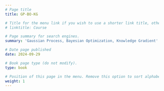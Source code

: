 ```yaml
---
# Page title
title: GP-BO-KG 

# Title for the menu link if you wish to use a shorter link title, otherwise remove this option.
# linktitle: Course

# Page summary for search engines.
summary: 'Gaussian Process, Bayesian Optimization, Knowledge Gradient'

# Date page published
date: 2024-09-29

# Book page type (do not modify).
type: book

# Position of this page in the menu. Remove this option to sort alphabetically.
weight: 1
---
```

